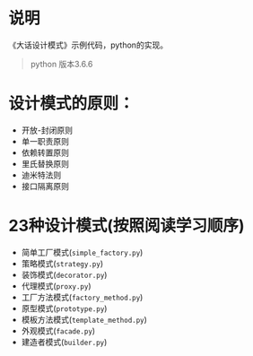 # 说明

《大话设计模式》示例代码，python的实现。

> python 版本3.6.6

# 设计模式的原则：

- 开放-封闭原则
- 单一职责原则
- 依赖转置原则
- 里氏替换原则
- 迪米特法则
- 接口隔离原则

# 23种设计模式(按照阅读学习顺序)

- 简单工厂模式(`simple_factory.py`)
- 策略模式(`strategy.py`)
- 装饰模式(`decorator.py`)
- 代理模式(`proxy.py`)
- 工厂方法模式(`factory_method.py`)
- 原型模式(`prototype.py`)
- 模板方法模式(`template_method.py`)
- 外观模式(`facade.py`)
- 建造者模式(`builder.py`)
